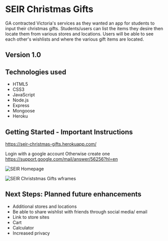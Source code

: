 # SEIR Christmas Gifts
 GA contracted Victoria's services as they wanted an app for students to input their christmas gifts. Students/users can list the items they desire then locate them from various stores and locations. Users will be able to see each other's wishlists and where the various gift items are located.

 ## Version 1.0
  

 ## Technologies used
 - HTML5
 - CSS3
 - JavaScript
 - Node.js
 - Express
 - Mongoose
 - Heroku

 ## Getting Started - Important Instructions
  https://seir-christmas-gifts.herokuapp.com/

 Login with a google account
 Otherwise create one https://support.google.com/mail/answer/56256?hl=en

![SEIR Homepage](https://user-images.githubusercontent.com/54866016/100807472-625f7700-3400-11eb-9a0a-a2bf8477c8bd.jpg)


![SEIR Christstmas Gifts  wframes](https://user-images.githubusercontent.com/54866016/100807573-90dd5200-3400-11eb-915a-454be7ada765.jpg)

 ## Next Steps: Planned future enhancements
 - Additional stores and locations
 - Be able to share wishlist with friends through social media/ email
 - Link to store sites
 - Cart
 - Calculator
 - Increased privacy


